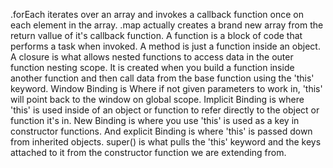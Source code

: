 .forEach iterates over an array and invokes a callback function once on each element in the array.  .map actually creates a brand new array from the return vallue of it's callback function.
A function is a block of code that performs a task when invoked.  A method is just a function inside an object.
A closure is what allows nested functions to access data in the outer function nesting scope.  It is created when you build a function inside another function and then call data from the base function using the 'this' keyword.
Window Binding is Where if not given parameters to work in, 'this' will point back to the window on global scope.  Implicit Binding is where 'this' is used inside of an object or function to refer directly to the object or function it's in.  New Binding is where you use 'this' is used as a key in constructor functions.  And explicit Binding is where 'this' is passed down from inherited objects.
super() is what pulls the 'this' keyword and the keys attached to it from the constructor function we are extending from.
